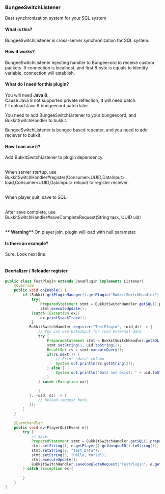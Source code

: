 ### BungeeSwitchListener
Best synchronization system for your SQL system

#### What is this?
BungeeSwitchListener is cross-server synchronization for SQL system.

#### How it works?
BungeeSwitchListener injecting handler to Bungeecord to receive custom packets.
If connection is localhost, and first 8 byte is equals to identify variable, connection will establish.

#### What do I need for this plugin?
You will need <b>Java 8</b>.<br>
Cause Java 9 not supported private reflection, It will need patch.<br>
I'll upload Java 9 bungeecord patch later.<br>

You need to add BungeeSwitchListener to your bungeecord, and BukkitSwitchHandler to bukkit.<br>

BungeeSwitchListener is bungee based repeater, and you need to add reciever to bukkit.<br>

#### How I can use it?
Add BukkitSwitchListener to plugin dependency.<br><br>

When server startup, use BukkitSwitchHandler#register(Consumer<UUID,DataInput> load,Consumer<UUID,DataInput> reload) to register reciever.<br><br>

When player quit, save to SQL.<br><br>

After save complete, use BukkitSwitchHandler#saveCompleteRequest(String task, UUID uid)<br><br>

<b>** Warning**</b> On player join, plugin will load with null parameter.

#### Is there an example?
Sure. Look next line.<br><br>

#### Deerializer / Reloader register
```java
public class TestPlugin extends JavaPlugin implements Listener{
    @Override
    public void onEnable() {
        if (Bukkit.getPluginManager().getPlugin("BukkitSwitchHandler") != null){
            try{
                PreparedStatement stmt = BukkitSwitchHandler.getSQL().prepareStatement("create table if not exists testTable(user varchar(50), dataName varchar(20),data varchar(200), primary key (user)) CHARACTER SET utf8 COLLATE utf8_general_ci;");
                stmt.executeUpdate();
            }catch (Exception ex){
                ex.printStackTrace();
            }
           BukkitSwitchHandler.register("TestPlugin", (uid,di) -> {
               // You can use DataInput for read external data
               try {
                   PreparedStatement stmt = BukkitSwitchHandler.getSQL().prepareStatement("select * from EssQL where user = ?");
                   stmt.setString(1, uid.toString());
                   ResultSet rs = stmt.executeQuery();
                   if(rs.next()) {
                       // Print "data" column
                       System.out.println(rs.getString(3));
                   } else {
                       System.out.println("Data not exist: " + uid.toString());  
                   }
               } catch (Exception ex){
                   
               }
           }, (uid, di) -> {
               // Reload request here.
           });
        }
    }
    
    @EventHandler
    public void ev(PlayerQuitEvent e){
        try {
            // Save.
            PreparedStatement stmt = BukkitSwitchHandler.getSQL().prepareStatement("insert into testTable values(?, ?, ?)");
            stmt.setString(1, e.getPlayer().getUniqueID().toString());
            stmt.setString(2, "Test Data");
            stmt.setString(3, "Hello, World");
            stmt.executeUpdate();
            BukkitSwitchHandler.saveCompleteRequest("TestPlugin", e.getPlayer().getUniqueId());
        } catch (Exception ex){
            
        }
    }
}
```